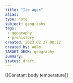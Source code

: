 ```yaml
---
title: "Ice ages"
alias: 
type: note
subject: geography
tags:
 - geography
 - prehistory
created: 2023.02.27 08:12
created_by: Ádám
TARGET DECK: geography
summary: 
status: draft
---
```

[[Constant body temperature]]